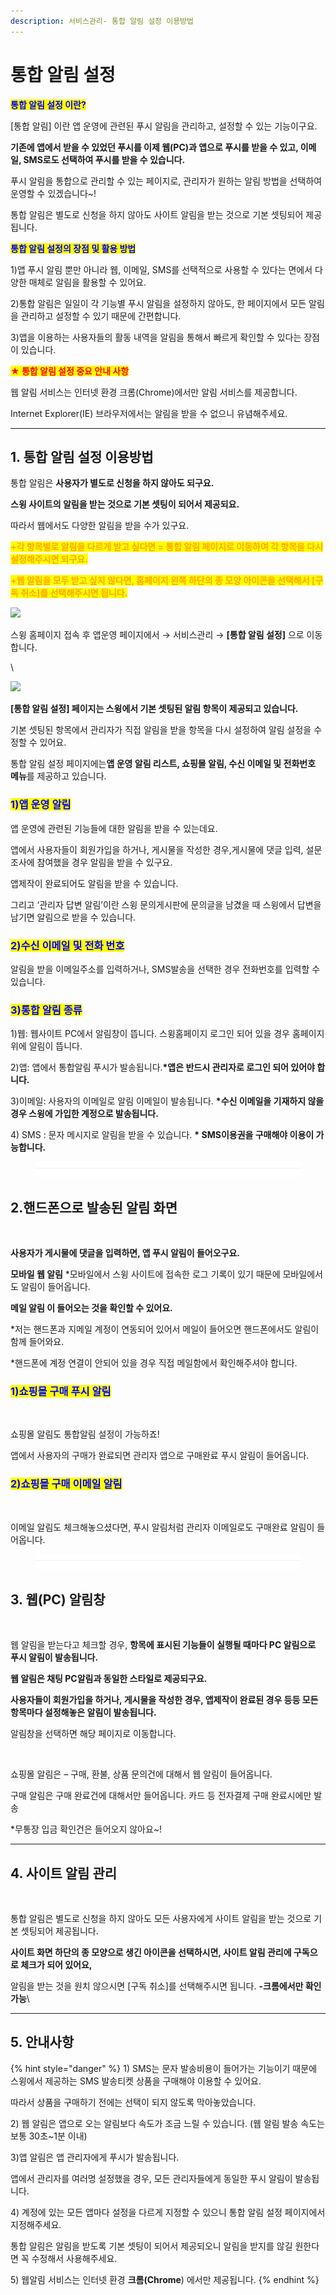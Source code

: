 ```yaml
---
description: 서비스관리- 통합 알림 설정 이용방법
---
```


# 통합 알림 설정

<mark style="color:blue;">**통합 알림 설정 이란?**</mark>

\[통합 알림] 이란 앱 운영에 관련된 푸시 알림을 관리하고, 설정할 수 있는 기능이구요.

**기존에 앱에서 받을 수 있었던 푸시를 이제 웹(PC)과 앱으로 푸시를 받을 수 있고, 이메일, SMS로도 선택하여 푸시를 받을 수 있습니다.**

푸시 알림을 통합으로 관리할 수 있는 페이지로, 관리자가 원하는 알림 방법을 선택하여 운영할 수 있겠습니다\~!

통합 알림은 별도로 신청을 하지 않아도 사이트 알림을 받는 것으로 기본 셋팅되어 제공됩니다.



<mark style="color:blue;">**통합 알림 설정의 장점 및 활용 방법**</mark>

1\)앱 푸시 알림 뿐만 아니라 웹, 이메일, SMS를 선택적으로 사용할 수 있다는 면에서 다양한 매체로 알림을 활용할 수 있어요.

2\)통합 알림은 일일이 각 기능별 푸시 알림을 설정하지 않아도, 한 페이지에서 모든 알림을 관리하고 설정할 수 있기 때문에 간편합니다.

3\)앱을 이용하는 사용자들의 활동 내역을 알림을 통해서 빠르게 확인할 수 있다는 장점이 있습니다.

<mark style="color:red;">**★ 통합 알림 설정 중요 안내 사항**</mark>

웹 알림 서비스는 인터넷 환경 크롬(Chrome)에서만 알림 서비스를 제공합니다.

Internet Explorer(IE) 브라우저에서는 알림을 받을 수 없으니 유념해주세요.

***



## **1. 통합 알림 설정 이용방법**

통합 알림은 **사용자가 별도로 신청을 하지 않아도 되구요.**

**스윙 사이트의 알림을 받는 것으로 기본 셋팅이 되어서 제공되요.**

따라서 웹에서도 다양한 알림을 받을 수가 있구요.

<mark style="color:orange;">**+각 항목별로 알림을 다르게 받고 싶다면 =  통합 알림 페이지로 이동하여 각 항목을 다시 설정해주시면 되구요.**</mark>

<mark style="color:orange;">**+웹 알림을 모두 받고 싶지 않다면,  홈페이지 왼쪽 하단의 종 모양 아이콘을 선택해서 \[구독 취소]를 선택해주시면 됩니다.**</mark>

![](https://wp.swing2app.co.kr/wp-content/uploads/2018/10/%ED%86%B5%ED%95%A9%EC%95%8C%EB%A6%BC1.png)

스윙 홈페이지 접속 후 앱운영 페이지에서 → 서비스관리 → **\[통합 알림 설정]** 으로 이동합니다.

\


![](https://wp.swing2app.co.kr/wp-content/uploads/2018/10/2019-%ED%86%B5%ED%95%A9%EC%95%8C%EB%A6%BC%EC%84%A4%EC%A0%95.png)

**\[통합 알림 설정] 페이지는 스윙에서 기본 셋팅된 알림 항목이 제공되고 있습니다.**

기본 셋팅된 항목에서 관리자가 직접 알림을 받을 항목을 다시 설정하여 알림 설정을 수정할 수 있어요.

통합 알림 설정 페이지에는**앱 운영 알림 리스트, 쇼핑몰 알림, 수신 이메일 및 전화번호 메뉴**를 제공하고 있습니다.



### <mark style="color:blue;">**1)앱 운영 알림**</mark>

앱 운영에 관련된 기능들에 대한 알림을 받을 수 있는데요.

앱에서 사용자들이 회원가입을 하거나, 게시물을 작성한 경우,게시물에 댓글 입력, 설문조사에 참여했을 경우 알림을 받을 수 있구요.

앱제작이 완료되어도 알림을 받을 수 있습니다.

그리고 ‘관리자 답변 알림’이란 스윙 문의게시판에 문의글을 남겼을 때 스윙에서 답변을 남기면 알림으로 받을 수 있습니다.



### <mark style="color:blue;">**2)수신 이메일 및 전화 번호**</mark>

알림을 받을 이메일주소를 입력하거나, SMS발송을 선택한 경우 전화번호를 입력할 수 있습니다.



### <mark style="color:blue;">**3)통합 알림 종류**</mark>

1\)웹: 웹사이트 PC에서 알림창이 뜹니다. 스윙홈페이지 로그인 되어 있을 경우 홈페이지 위에 알림이 뜹니다.

2\)앱: 앱에서 통합알림 푸시가 발송됩니다.**\*앱은 반드시 관리자로 로그인 되어 있어야 합니다.**

3\)이메일: 사용자의 이메일로 알림 이메일이 발송됩니다. **\*수신 이메일을 기재하지 않을 경우 스윙에 가입한 계정으로 발송됩니다.**

4\) SMS : 문자 메시지로 알림을 받을 수 있습니다. **\* SMS이용권을 구매해야 이용이 가능합니다.**



<figure><img src="../../../.gitbook/assets/구분선.PNG" alt=""><figcaption></figcaption></figure>

## **2.핸드폰으로 발송된 알림 화면**

<div align="left">

<img src="https://wp.swing2app.co.kr/wp-content/uploads/2018/10/2019-%ED%86%B5%ED%95%A9%EC%95%8C%EB%A6%BC%EC%84%A4%EC%A0%952.png" alt="">

</div>

**사용자가 게시물에 댓글을 입력하면, 앱 푸시 알림이 들어오구요.**

**모바일 웹 알림** \*모바일에서 스윙 사이트에 접속한 로그 기록이 있기 때문에 모바일에서도 알림이 들어옵니다.

**메일 알림 이 들어오는 것을 확인할 수 있어요.**

\*저는 핸드폰과 지메일 계정이 연동되어 있어서 메일이 들어오면 핸드폰에서도 알림이 함께 들어와요.

\*핸드폰에 계정 연결이 안되어 있을 경우 직접 메일함에서 확인해주셔야 합니다.



### <mark style="color:blue;">**1)쇼핑몰 구매 푸시 알림**</mark>

<div align="left">

<img src="https://wp.swing2app.co.kr/wp-content/uploads/2018/10/%EA%B5%AC%EB%A7%A4%ED%91%B8%EC%8B%9C%EC%95%8C%EB%A6%BC.png" alt="">

</div>

쇼핑몰 알림도 통합알림 설정이 가능하죠!

앱에서 사용자의 구매가 완료되면 관리자 앱으로 구매완료 푸시 알림이 들어옵니다.



### <mark style="color:blue;">**2)쇼핑몰 구매 이메일 알림**</mark>

<div align="left">

<img src="https://wp.swing2app.co.kr/wp-content/uploads/2018/10/%EA%B5%AC%EB%A7%A4%EC%9D%B4%EB%A9%94%EC%9D%BC%EC%95%8C%EB%A6%BC.png" alt="">

</div>

이메일 알림도 체크해놓으셨다면, 푸시 알림처럼 관리자 이메일로도 구매완료 알림이 들어옵니다.

<figure><img src="../../../.gitbook/assets/구분선.PNG" alt=""><figcaption></figcaption></figure>

## **3. 웹(PC) 알림창**

<div align="left">

<img src="https://s3.ap-northeast-2.amazonaws.com/swing2bucket/resource/image/help/cf72e4f1c0c3d103a855b3797e449b20.png" alt="">

</div>

웹 알림을 받는다고 체크할 경우, **항목에 표시된 기능들이 실행될 때마다 PC 알림으로 푸시 알림이 발송됩니다.**

**웹 알림은 채팅 PC알림과 동일한 스타일로 제공되구요.**&#x20;

**사용자들이 회원가입을 하거나, 게시물을 작성한 경우, 앱제작이 완료된 경우 등등 모든 항목마다 설정해놓은 알림이 발송됩니다.**

알림창을 선택하면 해당 페이지로 이동합니다.



<div align="left">

<img src="https://wp.swing2app.co.kr/wp-content/uploads/2018/10/%ED%86%B5%ED%95%A9%EC%95%8C%EB%A6%BC-20.06.png" alt="">

</div>

쇼핑몰 알림은 – 구매, 환불, 상품 문의건에 대해서 웹 알림이 들어옵니다.

구매 알림은 구매 완료건에 대해서만 들어옵니다. 카드 등 전자결제 구매 완료시에만 발송

\*무통장 입금 확인건은 들어오지 않아요\~!

***



## **4. 사이트 알림 관리**

<div align="left">

<img src="https://s3.ap-northeast-2.amazonaws.com/swing2bucket/resource/image/help/da7fc2b52d83b9a5bc41a047718ac250.png" alt="">

</div>

통합 알림은 별도로 신청을 하지 않아도 모든 사용자에게 사이트 알림을 받는 것으로 기본 셋팅되어 제공됩니다.

**사이트 화면 하단의 종 모양으로 생긴 아이콘을 선택하시면, 사이트 알림 관리에 구독으로 체크가 되어 있어요,**

알림을 받는 것을 원치 않으시면 \[구독 취소]를 선택해주시면 됩니다. **-크롬에서만 확인 가능**\


***



## **5. 안내사항**

{% hint style="danger" %}
1\) SMS는 문자 발송비용이 들어가는 기능이기 때문에 스윙에서 제공하는 SMS 발송티켓 상품을 구매해야 이용할 수 있어요.

따라서 상품을 구매하기 전에는 선택이 되지 않도록 막아놓았습니다.

2\) 웹 알림은 앱으로 오는 알림보다 속도가 조금 느릴 수 있습니다. (웹 알림 발송 속도는 보통 30초\~1분 이내)

3\)앱 알림은 앱 관리자에게 푸시가 발송됩니다.

앱에서 관리자를 여러명 설정했을 경우, 모든 관리자들에게 동일한 푸시 알림이 발송됩니다.

4\) 계정에 있는 모든 앱마다 설정을 다르게 지정할 수 있으니 통합 알림 설정 페이지에서 지정해주세요.

통합 알림은 알림을 받도록 기본 셋팅이 되어서 제공되오니 알림을 받지를 않길 원한다면 꼭 수정해서 사용해주세요.

5\) 웹알림 서비스는 인터넷 환경 **크롬(Chrome**) 에서만 제공됩니다.
{% endhint %}

